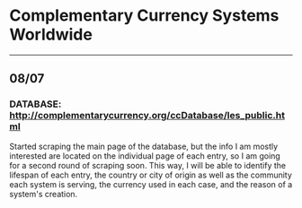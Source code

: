 # Complementary Currency Systems Worldwide

----------------------

## 08/07

### DATABASE: http://complementarycurrency.org/ccDatabase/les_public.html

Started scraping the main page of the database, but the info I am mostly interested
are located on the individual page of each entry, so I am going for a second round of scraping soon. This way, I will be able to identify the lifespan of each entry, the country or city of origin as well as the community each system is serving, the currency used in each case, and the reason of a system's creation.
